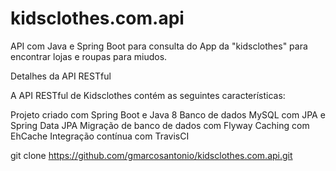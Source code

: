 # kidsclothes.com.api

API com Java e Spring Boot para consulta do App da "kidsclothes" para encontrar lojas e roupas para miudos.

Detalhes da API RESTful

A API RESTful de Kidsclothes contém as seguintes características:

Projeto criado com Spring Boot e Java 8
Banco de dados MySQL com JPA e Spring Data JPA
Migração de banco de dados com Flyway
Caching com EhCache
Integração contínua com TravisCI

git clone https://github.com/gmarcosantonio/kidsclothes.com.api.git
